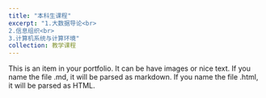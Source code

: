```yaml
---
title: "本科生课程"
excerpt: "1.大数据导论<br>
2.信息组织<br>
3.计算机系统与计算环境"
collection: 教学课程
---
```


This is an item in your portfolio. It can be have images or nice text. If you name the file .md, it will be parsed as markdown. If you name the file .html, it will be parsed as HTML. 
